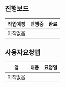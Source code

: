 
## 진행보드
| 작업예정   |      진행중      |  완료 |
|----------|:-------------:|------:|
| 아직없음 |   |  |

## 사용자요청앱
| 앱   |      내용      |  요청일 |
|----------|:-------------:|------:|
| 아직없음 |   |  |





